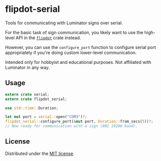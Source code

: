 # flipdot-serial

Tools for communicating with Luminator signs over serial.

For the basic task of sign communication, you likely want to use the high-level API
in the [`flipdot`] crate instead.

However, you can use the `configure_port` function to configure serial port appropriately
if you're doing custom lower-level communication.

Intended only for hobbyist and educational purposes. Not affiliated with Luminator in any way.

## Usage

```rust
extern crate serial;
extern crate flipdot_serial;

use std::time::Duration;

let mut port = serial::open("COM3")?;
flipdot_serial::configure_port(&mut port, Duration::from_secs(5))?;
// Now ready for communication with a sign (8N1 19200 baud).
```

## License

Distributed under the [MIT license].

[`flipdot`]: /
[MIT license]: /LICENSE
